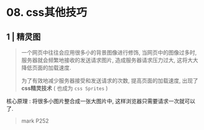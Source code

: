 # 08. css其他技巧

## 1 | 精灵图

> 一个网页中往往会应用很多小的背景图像进行修饰, 当网页中的图像过多时, 服务器就会频繁地接收的发送请求图片, 造成服务器请求压力过大, 这将大大降低页面的加载速度.
>
> 为了有效地减少服务器接受和发送请求的次数, 提高页面的加载速度, 出现了**css精灵技术** ( 也成为 `css Sprites` )

核心原理 : 将很多小图片整合成一张大图片中, 这样浏览器只需要请求一次就可以了.

> mark P252